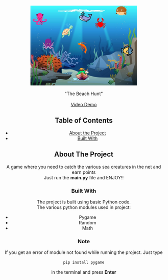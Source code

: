 
<p align="center">
    <img src="demo.png" height="250px"  />
  </a>

  <p align="center">
    "The Beach Hunt"
    <br /><br />
    <a href="https://youtu.be/2acCnshbTMc">Video Demo</a>
  </p>
</p>
<center>

<!-- TABLE OF CONTENTS -->

## Table of Contents

- [About the Project](#about-the-project)
- [Built With](#built-with)

<!-- ABOUT THE PROJECT -->

## About The Project

A game where you need to catch the various sea creatures in the net and earn points<br>
Just run the <strong>main.py</strong> file and ENJOY!!

### Built With
The project is built using basic Python code.</br>
The  various python modules used in project:
- Pygame
- Random
- Math

### Note
If you get an error of module not found while running the project. Just type
```sh
pip install pygame
```
in the terminal and press <strong>Enter</strong>
